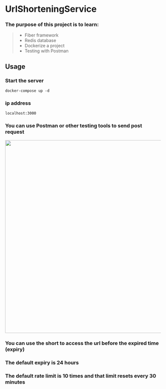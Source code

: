 # UrlShorteningService

### The purpose of this project is to learn:
> - Fiber framework
> - Redis database
> - Dockerize a project
> - Testing with Postman

## Usage

### Start the server
`docker-compose up -d`
### ip address
`localhost:3000`
### You can use Postman or other testing tools to send post request 

<img width="625" src="https://i.ibb.co/RYTr9kb/project1.png">

### You can use the short to access the url before the expired time (expiry)
### The default expiry is 24 hours
### The default rate limit is 10 times and that limit resets every 30 minutes
